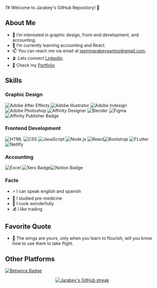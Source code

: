 7# Welcome to Jarabey's GitHub Repository! 👋

## About Me
- 👀 I’m interested in graphic design, front-end development, and accounting.
- 🌱 I’m currently learning accounting and React.
- 📫 You can reach me via email at jasminarabeysantos@gmail.com.
- 🫂 Lets connect [LinkedIn](https://www.linkedin.com/in/jasmin-santos-493a8925b?utm_source=share&utm_campaign=share_via&utm_content=profile&utm_medium=android_app/).
- 🌼 Check my [Portfolio](https://portfoliojasmin.netlify.app/)


## Skills

### Graphic Design
![Adobe After Effects](https://img.shields.io/badge/Adobe%20after%20affects-CF96FD?style=for-the-badge&logo=Adobe%20after%20effects&logoColor=393665
	) ![Adobe Illustrator](https://img.shields.io/badge/Adobe%20Illustrator-FF9A00?style=for-the-badge&logo=adobe%20illustrator&logoColor=white) ![Adobe Indesign](https://img.shields.io/badge/Adobe%20InDesign-FF3366?style=for-the-badge&logo=Adobe%20InDesign&logoColor=white) ![Adobe Photoshop](https://img.shields.io/badge/Adobe%20Photoshop-31A8FF?style=for-the-badge&logo=Adobe%20Photoshop&logoColor=black) ![Affinity Designer](https://img.shields.io/badge/affinitydesginer-%231B72BE.svg?style=for-the-badge&logo=affinity-designer&logoColor=white) ![Blender](https://img.shields.io/badge/blender-%23F5792A.svg?style=for-the-badge&logo=blender&logoColor=white) ![Figma](https://img.shields.io/badge/Figma-F24E1E?style=for-the-badge&logo=figma&logoColor=white)![Affinity Publisher Badge](https://img.shields.io/badge/Affinity%20Publisher-891B26?logo=affinitypublisher&logoColor=fff&style=for-the-badge)

### Frontend Development
![HTML](https://img.shields.io/badge/HTML5-E34F26?style=for-the-badge&logo=html5&logoColor=white) ![CSS](https://img.shields.io/badge/CSS-239120?&style=for-the-badge&logo=css3&logoColor=white) ![JavaScript](https://img.shields.io/badge/JavaScript-F7DF1E?style=for-the-badge&logo=javascript&logoColor=black) ![Node.js](https://img.shields.io/badge/Node.js-43853D?style=for-the-badge&logo=node.js&logoColor=white) ![React](https://img.shields.io/badge/React-20232A?style=for-the-badge&logo=react&logoColor=61DAFB)![Bootstrap](https://img.shields.io/badge/Bootstrap-563D7C?style=for-the-badge&logo=bootstrap&logoColor=white) ![FLutter](https://img.shields.io/badge/Flutter-02569B?style=for-the-badge&logo=flutter&logoColor=white) ![Netlify](https://img.shields.io/badge/Netlify-00C7B7?style=for-the-badge&logo=netlify&logoColor=white)

### Accounting
![Excel](https://img.shields.io/badge/Microsoft_Excel-217346?style=for-the-badge&logo=microsoft-excel&logoColor=white) ![Xero Badge](https://img.shields.io/badge/Xero-13B5EA?logo=xero&logoColor=fff&style=for-the-badge)![Notion Badge](https://img.shields.io/badge/Notion-000?logo=notion&logoColor=fff&style=for-the-badge) <a href='https://github.com/shivamkapasia0' target="_blank"><img alt='' src='https://img.shields.io/badge/Bookkeeping-100000?style=for-the-badge&logo=&logoColor=white&labelColor=C70A0A&color=A256FF'/></a>

### Facts
- ⚡ I can speak english and spanish
- 💉 I studied pre-medicine
- 🥑 I cook wonderfully
- 💰 I like trading 

## Favorite Quote
- 🦋 The wings are yours, only when you learn to flourish, will you know how to use them to take flight.

## Other Platforms

[![Behance Badge](https://img.shields.io/badge/Behance-1769FF?logo=behance&logoColor=fff&style=for-the-badge)](https://www.behance.net/jasminsantos2)

<p align="center">
  <a href="https://github.com/jarabey">
    <img src="https://github-readme-streak-stats.herokuapp.com/?user=jarabey&theme=radical&border=7F3FBF&background=0D1117" alt="Jarabey's GitHub streak"/>
  </a>
</p>
